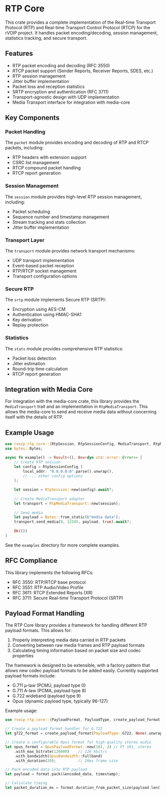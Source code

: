 # RTP Core

This crate provides a complete implementation of the Real-time Transport Protocol (RTP) and Real-time Transport Control Protocol (RTCP) for the rVOIP project. It handles packet encoding/decoding, session management, statistics tracking, and secure transport.

## Features

- RTP packet encoding and decoding (RFC 3550)
- RTCP packet support (Sender Reports, Receiver Reports, SDES, etc.)
- RTP session management
- Jitter buffer implementation
- Packet loss and reception statistics
- SRTP encryption and authentication (RFC 3711)
- Transport-agnostic design with UDP implementation
- Media Transport interface for integration with media-core

## Key Components

### Packet Handling

The `packet` module provides encoding and decoding of RTP and RTCP packets, including:
- RTP headers with extension support
- CSRC list management
- RTCP compound packet handling
- RTCP report generation

### Session Management

The `session` module provides high-level RTP session management, including:
- Packet scheduling
- Sequence number and timestamp management
- Stream tracking and stats collection
- Jitter buffer implementation

### Transport Layer

The `transport` module provides network transport mechanisms:
- UDP transport implementation
- Event-based packet reception
- RTP/RTCP socket management
- Transport configuration options

### Secure RTP

The `srtp` module implements Secure RTP (SRTP):
- Encryption using AES-CM
- Authentication using HMAC-SHA1
- Key derivation
- Replay protection

### Statistics

The `stats` module provides comprehensive RTP statistics:
- Packet loss detection
- Jitter estimation
- Round-trip time calculation
- RTCP report generation

## Integration with Media Core

For integration with the media-core crate, this library provides the `MediaTransport` trait and an implementation in `RtpMediaTransport`. This allows the media-core to send and receive media data without concerning itself with the details of RTP.

## Example Usage

```rust
use rvoip_rtp_core::{RtpSession, RtpSessionConfig, MediaTransport, RtpMediaTransport};
use bytes::Bytes;

async fn example() -> Result<(), Box<dyn std::error::Error>> {
    // Create RTP session
    let config = RtpSessionConfig {
        local_addr: "0.0.0.0:0".parse().unwrap(),
        // ... other config options
    };
    
    let session = RtpSession::new(config).await?;
    
    // Create MediaTransport adapter
    let transport = RtpMediaTransport::new(session);
    
    // Send media
    let payload = Bytes::from_static(b"media data");
    transport.send_media(0, 12345, payload, true).await?;
    
    Ok(())
}
```

See the `examples` directory for more complete examples.

## RFC Compliance

This library implements the following RFCs:
- RFC 3550: RTP/RTCP base protocol
- RFC 3551: RTP Audio/Video Profile
- RFC 3611: RTCP Extended Reports (XR)
- RFC 3711: Secure Real-time Transport Protocol (SRTP)

## Payload Format Handling

The RTP Core library provides a framework for handling different RTP payload formats. This allows for:

1. Properly interpreting media data carried in RTP packets
2. Converting between raw media frames and RTP payload formats
3. Calculating timing information based on packet size and codec properties

The framework is designed to be extensible, with a factory pattern that allows new codec payload formats to be added easily. Currently supported payload formats include:

- G.711 µ-law (PCMU, payload type 0)
- G.711 A-law (PCMA, payload type 8)
- G.722 wideband (payload type 9)
- Opus (dynamic payload type, typically 96-127)

Example usage:

```rust
use rvoip_rtp_core::{PayloadFormat, PayloadType, create_payload_format, OpusPayloadFormat, OpusBandwidth};

// Create a payload format handler for G.722
let g722_format = create_payload_format(PayloadType::G722, None).unwrap();

// Create a configurable Opus format for high-quality stereo audio
let opus_format = OpusPayloadFormat::new(101, 2) // PT 101, stereo
    .with_max_bitrate(128000)    // 128 kbit/s
    .with_bandwidth(OpusBandwidth::Fullband)
    .with_duration(20);          // 20ms frame size

// Pack encoded data into RTP payload
let payload = format.pack(&encoded_data, timestamp);

// Calculate timing
let packet_duration_ms = format.duration_from_packet_size(payload.len());
``` 